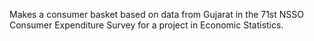 Makes a consumer basket based on data from Gujarat in the 71st NSSO Consumer Expenditure Survey for a project in Economic Statistics.
